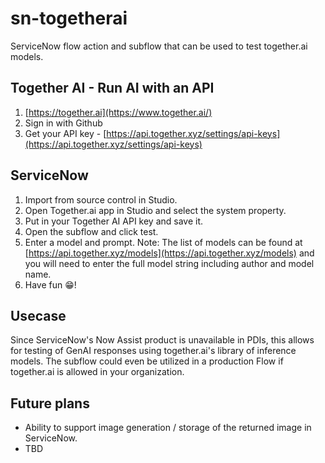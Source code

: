 # sn-togetherai
ServiceNow flow action and subflow that can be used to test together.ai models.

## Together AI - Run AI with an API

1. [https://together.ai](https://www.together.ai/)
2. Sign in with Github
3. Get your API key - [https://api.together.xyz/settings/api-keys](https://api.together.xyz/settings/api-keys)

## ServiceNow

1. Import from source control in Studio.
2. Open Together.ai app in Studio and select the system property.
3. Put in your Together AI API key and save it.
4. Open the subflow and click test.
5. Enter a model and prompt. Note: The list of models can be found at [https://api.together.xyz/models](https://api.together.xyz/models) and you will need to enter the full model string including author and model name.
6. Have fun 😁!
   

## Usecase

Since ServiceNow's Now Assist product is unavailable in PDIs, this allows for testing of GenAI responses using together.ai's library of inference models. The subflow could even be utilized in a production Flow if together.ai is allowed in your organization.

## Future plans

* Ability to support image generation / storage of the returned image in ServiceNow.
* TBD
